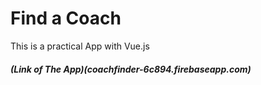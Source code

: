# Find a Coach

This is a practical App with Vue.js

##### (Link of The App)(coachfinder-6c894.firebaseapp.com)